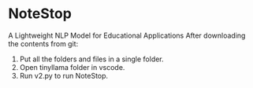 # NoteStop
A Lightweight NLP Model for Educational Applications
After downloading the contents from git: 
1) Put all the folders and files in a single folder.
2) Open tinyllama folder in vscode.
3) Run v2.py to run NoteStop.

